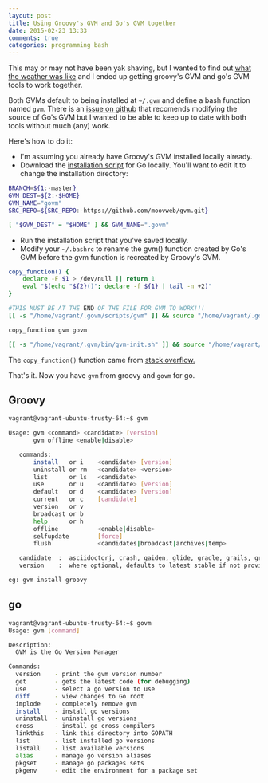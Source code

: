 ```yaml
---
layout: post
title: Using Groovy's GVM and Go's GVM together
date: 2015-02-23 13:33
comments: true
categories: programming bash 
---
```


This may or may not have been yak shaving, but I wanted to find out [what the weather was like](https://github.com/jfrazelle/weather) and I ended up getting groovy's GVM and go's GVM tools to work together. 

Both GVMs default to being installed at ```~/.gvm``` and define a bash function named ```gvm```. There is an [issue on github](https://github.com/moovweb/gvm/issues/103) that recomends modifying the source of Go's GVM but I wanted to be able to keep up to date with both tools without much (any) work.

Here's how to do it:

* I'm assuming you already have Groovy's GVM installed locally already. 
* Download the [installation script](https://raw.githubusercontent.com/moovweb/gvm/master/binscripts/gvm-installer) for Go locally. You'll want to edit it to change the installation directory:

```bash
BRANCH=${1:-master}
GVM_DEST=${2:-$HOME}
GVM_NAME="govm"
SRC_REPO=${SRC_REPO:-https://github.com/moovweb/gvm.git}

[ "$GVM_DEST" = "$HOME" ] && GVM_NAME=".govm"
```

* Run the installation script that you've saved locally.
* Modify your ```~/.bashrc``` to rename the gvm() function created by Go's GVM before the gvm function is recreated by Groovy's GVM.

```bash
copy_function() {
    declare -F $1 > /dev/null || return 1
    eval "$(echo "${2}()"; declare -f ${1} | tail -n +2)"
}

#THIS MUST BE AT THE END OF THE FILE FOR GVM TO WORK!!!
[[ -s "/home/vagrant/.govm/scripts/gvm" ]] && source "/home/vagrant/.govm/scripts/gvm"

copy_function gvm govm

[[ -s "/home/vagrant/.gvm/bin/gvm-init.sh" ]] && source "/home/vagrant/.gvm/bin/gvm-init.sh"
```

The ```copy_function()``` function came from [stack overflow.](http://stackoverflow.com/questions/1203583/how-do-i-rename-a-bash-function)

That's it. Now you have ```gvm``` from groovy and ```govm``` for go.

## Groovy

```bash
vagrant@vagrant-ubuntu-trusty-64:~$ gvm

Usage: gvm <command> <candidate> [version]
       gvm offline <enable|disable>

   commands:
       install   or i    <candidate> [version]
       uninstall or rm   <candidate> <version>
       list      or ls   <candidate>
       use       or u    <candidate> [version]
       default   or d    <candidate> [version]
       current   or c    [candidate]
       version   or v
       broadcast or b
       help      or h
       offline           <enable|disable>
       selfupdate        [force]
       flush             <candidates|broadcast|archives|temp>

   candidate  :  asciidoctorj, crash, gaiden, glide, gradle, grails, griffon, groovy, groovyserv, jbake, lazybones, springboot, vertx
   version    :  where optional, defaults to latest stable if not provided

eg: gvm install groovy
```
## go

```bash
vagrant@vagrant-ubuntu-trusty-64:~$ govm
Usage: gvm [command]

Description:
  GVM is the Go Version Manager

Commands:
  version    - print the gvm version number
  get        - gets the latest code (for debugging)
  use        - select a go version to use
  diff       - view changes to Go root
  implode    - completely remove gvm
  install    - install go versions
  uninstall  - uninstall go versions
  cross      - install go cross compilers
  linkthis   - link this directory into GOPATH
  list       - list installed go versions
  listall    - list available versions
  alias      - manage go version aliases
  pkgset     - manage go packages sets
  pkgenv     - edit the environment for a package set
```
